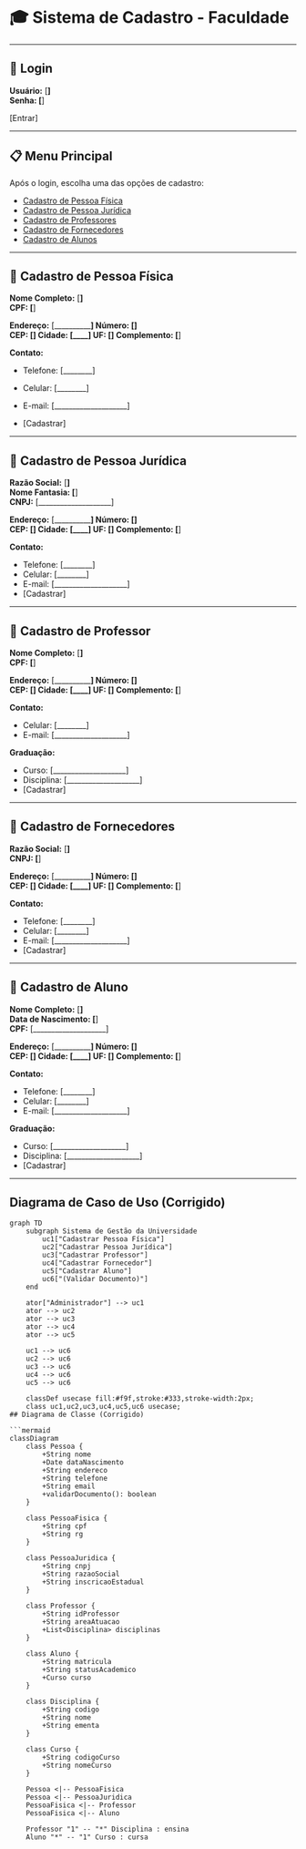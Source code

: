 # 🎓 Sistema de Cadastro - Faculdade

---

## 🔐 Login
**Usuário:** [____________________]  
**Senha:**   [____________________]  

[Entrar]

---

## 📋 Menu Principal
Após o login, escolha uma das opções de cadastro:

- [Cadastro de Pessoa Física](#cadastro-de-pessoa-física)  
- [Cadastro de Pessoa Jurídica](#cadastro-de-pessoa-jurídica)  
- [Cadastro de Professores](#cadastro-de-professor)  
- [Cadastro de Fornecedores](#cadastro-de-fornecedores)  
- [Cadastro de Alunos](#cadastro-de-aluno)  

---

## 📑 Cadastro de Pessoa Física
**Nome Completo:** [____________________]  
**CPF:** [____________________]  

**Endereço:** [____________________] **Número:** [____]  
**CEP:** [____] **Cidade:** [____] **UF:** [__] **Complemento:** [________]  

**Contato:**  
- Telefone: [________]  
- Celular: [________]  
- E-mail: [____________________]

- [Cadastrar]

---

## 📑 Cadastro de Pessoa Jurídica
**Razão Social:** [____________________]  
**Nome Fantasia:** [____________________]  
**CNPJ:** [____________________]  

**Endereço:** [____________________] **Número:** [____]  
**CEP:** [____] **Cidade:** [____] **UF:** [__] **Complemento:** [________]  

**Contato:**  
- Telefone: [________]  
- Celular: [________]  
- E-mail: [____________________]
- [Cadastrar]

---

## 📑 Cadastro de Professor
**Nome Completo:** [____________________]  
**CPF:** [____________________]  

**Endereço:** [____________________] **Número:** [____]  
**CEP:** [____] **Cidade:** [____] **UF:** [__] **Complemento:** [________]  

**Contato:**  
- Celular: [________]  
- E-mail: [____________________]  

**Graduação:**  
- Curso: [____________________]  
- Disciplina: [____________________]
- [Cadastrar]

---

## 📑 Cadastro de Fornecedores
**Razão Social:** [____________________]  
**CNPJ:** [____________________]  

**Endereço:** [____________________] **Número:** [____]  
**CEP:** [____] **Cidade:** [____] **UF:** [__] **Complemento:** [________]  

**Contato:**  
- Telefone: [________]  
- Celular: [________]  
- E-mail: [____________________]
- [Cadastrar]

---

## 📑 Cadastro de Aluno
**Nome Completo:** [____________________]  
**Data de Nascimento:** [____________________]  
**CPF:** [____________________]  

**Endereço:** [____________________] **Número:** [____]  
**CEP:** [____] **Cidade:** [____] **UF:** [__] **Complemento:** [________]  

**Contato:**  
- Telefone: [________]  
- Celular: [________]  
- E-mail: [____________________]  

**Graduação:**  
- Curso: [____________________]  
- Disciplina: [____________________]
- [Cadastrar]

---

## Diagrama de Caso de Uso (Corrigido)

```mermaid
graph TD
    subgraph Sistema de Gestão da Universidade
        uc1["Cadastrar Pessoa Física"]
        uc2["Cadastrar Pessoa Jurídica"]
        uc3["Cadastrar Professor"]
        uc4["Cadastrar Fornecedor"]
        uc5["Cadastrar Aluno"]
        uc6["(Validar Documento)"]
    end

    ator["Administrador"] --> uc1
    ator --> uc2
    ator --> uc3
    ator --> uc4
    ator --> uc5

    uc1 --> uc6
    uc2 --> uc6
    uc3 --> uc6
    uc4 --> uc6
    uc5 --> uc6

    classDef usecase fill:#f9f,stroke:#333,stroke-width:2px;
    class uc1,uc2,uc3,uc4,uc5,uc6 usecase;
## Diagrama de Classe (Corrigido)

```mermaid
classDiagram
    class Pessoa {
        +String nome
        +Date dataNascimento
        +String endereco
        +String telefone
        +String email
        +validarDocumento(): boolean
    }

    class PessoaFisica {
        +String cpf
        +String rg
    }

    class PessoaJuridica {
        +String cnpj
        +String razaoSocial
        +String inscricaoEstadual
    }

    class Professor {
        +String idProfessor
        +String areaAtuacao
        +List<Disciplina> disciplinas
    }

    class Aluno {
        +String matricula
        +String statusAcademico
        +Curso curso
    }

    class Disciplina {
        +String codigo
        +String nome
        +String ementa
    }

    class Curso {
        +String codigoCurso
        +String nomeCurso
    }

    Pessoa <|-- PessoaFisica
    Pessoa <|-- PessoaJuridica
    PessoaFisica <|-- Professor
    PessoaFisica <|-- Aluno

    Professor "1" -- "*" Disciplina : ensina
    Aluno "*" -- "1" Curso : cursa

